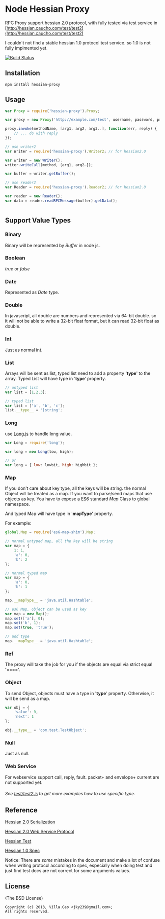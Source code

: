 # Node Hessian Proxy

RPC Proxy support hessian 2.0 protocol, with fully tested via test service in [http://hessian.caucho.com/test/test2](http://hessian.caucho.com/test/test2)


I couldn't not find a stable hessian 1.0 protocol test service. so 1.0 is not fully implmented yet.


[![Build Status](https://travis-ci.org/villadora/node-hessian.png?branch=master)](https://travis-ci.org/villadora/node-hessian)

## Installation

    npm install hessian-proxy

## Usage

``` js
var Proxy = require('hessian-proxy').Proxy;

var proxy = new Proxy('http://example.com/test', username, password, proxy);

proxy.invoke(methodName, [arg1, arg2, arg3..], function(err, reply) {
    // ... do with reply
});

// use writer2
var Writer = require('hessian-proxy').Writer2; // for hessian2.0

var writer = new Writer();
writer.writeCall(method, [arg1, arg2…]);

var buffer = writer.getBuffer();

// use reader2
var Reader = require('hessian-proxy').Reader2; // for hessian2.0

var reader = new Reader();
var data = reader.readRPCMessage(buffer).getData();



```



## Support Value Types

### Binary

Binary will be represented by _Buffer_ in node js.

### Boolean

_true_ or _false_

### Date

Represented as _Date_ type.

### Double

In javascript, all double are numbers and represented via 64-bit double. so it will not be able to write a 32-bit float format, but it can read 32-bit float as double.


### Int

Just as normal int.

### List

Arrays will be sent as list, typed list need to add a property '__type__' to the array.
Typed List will have type in '__type__' property.

``` js
// untyped list
var list = [1,2,3];

// typed list
var list = ['a', 'b', 'c'];
list.__type__ = '[string';
```

### Long

use [Long.js](https://npmjs.org/package/long) to handle long value.

``` js
var Long = require('long');

var long = new Long(low, high);

// or 
var long = { low: lowbit, high: highbit };
```


### Map

If you don't care about key type, all the keys will be string. the normal Object will be treated as a map. If you want to parse/send maps that use objects as key. You have to expose a ES6 standard _Map_ Class to global namespace.

And typed Map will have type in '__mapType__' property.

For example:
```js
global.Map = require('es6-map-shim').Map;
```

```js
// normal untyped map, all the key will be string
var map = {  
	1: 1,
	'a': 0, 
	'b': 2
};

// normal typed map
var map = {  
    'a': 0, 
    'b': 1
};

map.__mapType__ = 'java.util.Hashtable';

// es6 Map, object can be used as key
var map = new Map();
map.set(['a'], 0);
map.set('b', 1);
map.set(true, 'true');

// add type
map.__mapType__ = 'java.util.Hashtable';

```

### Ref

The proxy will take the job for you if the objects are equal via strict equal '===='.


### Object

To send Object, objects must have a type in '__type__' property. Otherwise, it will be send as a map.

```js
var obj = {
    'value': 0,
    'next': 1
};

obj.__type__ = 'com.test.TestObject';

```

### Null

Just as null.


### Web Service

For webservice support call, reply, fault. packet+ and envelope+ current are not supported yet.


###### See _[test/test2.js](./test/test2.js)_ to get more examples how to use specific type.


## Reference

[Hessian 2.0 Serialization](http://hessian.caucho.com/doc/hessian-serialization.html)

[Hessian 2.0 Web Service Protocol](http://hessian.caucho.com/doc/hessian-ws.html)

[Hessian Test](http://javadoc4.caucho.com/com/caucho/hessian/test/TestHessian2.html)

[Hessian 1.0 Spec](http://hessian.caucho.com/doc/hessian-1.0-spec.xtp)

Notice: There are _some_ mistakes in the document and make a lot of confuse when writing protocol according to spec, especially when doing test and just find test docs are not correct for some arguments values.


## License

(The BSD License)

    Copyright (c) 2013, Villa.Gao <jky239@gmail.com>;
    All rights reserved.

